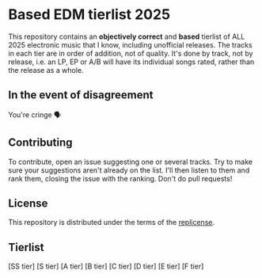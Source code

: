 # Based EDM tierlist 2025
This repository contains an **objectively correct** and **based** tierlist of ALL 2025 electronic music that I know, including unofficial releases. The tracks in each tier are in order of addition, not of quality. It's done by track, not by release, i.e. an LP, EP or A/B will have its individual songs rated, rather than the release as a whole.

## In the event of disagreement
You're cringe 🗣️

## Contributing
To contribute, open an issue suggesting one or several tracks. Try to make sure your suggestions aren't already on the list. I'll then listen to them and rank them, closing the issue with the ranking. Don't do pull requests!

## License
This repository is distributed under the terms of the [replicense](https://github.com/JuxGD/replicense).

## Tierlist
[SS tier]
[S tier]
[A tier]
[B tier]
[C tier]
[D tier]
[E tier]
[F tier]
